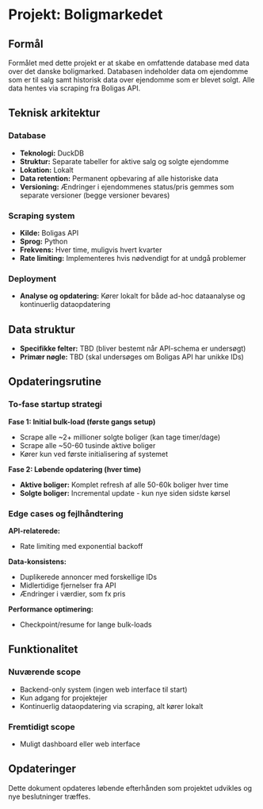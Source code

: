 # Projekt: Boligmarkedet

## Formål
Formålet med dette projekt er at skabe en omfattende database med data over det danske boligmarked. Databasen indeholder data om ejendomme som er til salg samt historisk data over ejendomme som er blevet solgt. Alle data hentes via scraping fra Boligas API.

## Teknisk arkitektur

### Database
- **Teknologi:** DuckDB
- **Struktur:** Separate tabeller for aktive salg og solgte ejendomme
- **Lokation:** Lokalt
- **Data retention:** Permanent opbevaring af alle historiske data
- **Versioning:** Ændringer i ejendommenes status/pris gemmes som separate versioner (begge versioner bevares)

### Scraping system
- **Kilde:** Boligas API
- **Sprog:** Python
- **Frekvens:** Hver time, muligvis hvert kvarter
- **Rate limiting:** Implementeres hvis nødvendigt for at undgå problemer

### Deployment
- **Analyse og opdatering:** Kører lokalt for både ad-hoc dataanalyse og kontinuerlig dataopdatering

## Data struktur
- **Specifikke felter:** TBD (bliver bestemt når API-schema er undersøgt)
- **Primær nøgle:** TBD (skal undersøges om Boligas API har unikke IDs)

## Opdateringsrutine

### To-fase startup strategi
**Fase 1: Initial bulk-load (første gangs setup)**
- Scrape alle ~2+ millioner solgte boliger (kan tage timer/dage)
- Scrape alle ~50-60 tusinde aktive boliger
- Kører kun ved første initialisering af systemet

**Fase 2: Løbende opdatering (hver time)**
- **Aktive boliger:** Komplet refresh af alle 50-60k boliger hver time
- **Solgte boliger:** Incremental update - kun nye siden sidste kørsel

### Edge cases og fejlhåndtering
**API-relaterede:**
- Rate limiting med exponential backoff
  
**Data-konsistens:**
- Duplikerede annoncer med forskellige IDs
- Midlertidige fjernelser fra API
- Ændringer i værdier, som fx pris

**Performance optimering:**
- Checkpoint/resume for lange bulk-loads

## Funktionalitet

### Nuværende scope
- Backend-only system (ingen web interface til start)
- Kun adgang for projektejer
- Kontinuerlig dataopdatering via scraping, alt kører lokalt

### Fremtidigt scope
- Muligt dashboard eller web interface

## Opdateringer
Dette dokument opdateres løbende efterhånden som projektet udvikles og nye beslutninger træffes.